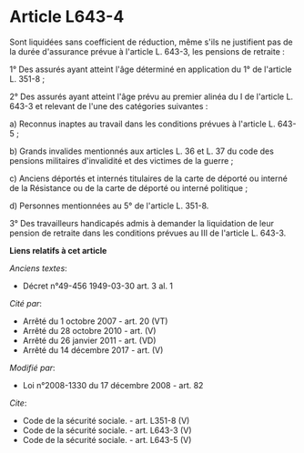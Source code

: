# Article L643-4

Sont liquidées sans coefficient de réduction, même s'ils ne justifient pas de la durée d'assurance prévue à l'article L.
643-3, les pensions de retraite : 

1° Des assurés ayant atteint l'âge déterminé en application du 1° de l'article L. 351-8 ; 

2° Des assurés ayant atteint l'âge prévu au premier alinéa du I de l'article L. 643-3 et relevant de l'une des catégories
suivantes : 

a) Reconnus inaptes au travail dans les conditions prévues à l'article L. 643-5 ; 

b) Grands invalides mentionnés aux articles L. 36 et L. 37 du code des pensions militaires d'invalidité et des victimes de la
guerre ; 

c) Anciens déportés et internés titulaires de la carte de déporté ou interné de la Résistance ou de la carte de déporté ou
interné politique ; 

d) Personnes mentionnées au 5° de l'article L. 351-8.

3° Des travailleurs handicapés admis à demander la liquidation de leur pension de retraite dans les conditions prévues au III
de l'article L. 643-3.

**Liens relatifs à cet article**

_Anciens textes_:

  - Décret n°49-456 1949-03-30 art. 3 al. 1

_Cité par_:

  - Arrêté du 1 octobre 2007 - art. 20 (VT)
  - Arrêté du 28 octobre 2010 - art. (V)
  - Arrêté du 26 janvier 2011 - art. (VD)
  - Arrêté du 14 décembre 2017 - art. (V)

_Modifié par_:

  - Loi n°2008-1330 du 17 décembre 2008 - art. 82

_Cite_:

  - Code de la sécurité sociale. - art. L351-8 (V)
  - Code de la sécurité sociale. - art. L643-3 (V)
  - Code de la sécurité sociale. - art. L643-5 (V)
